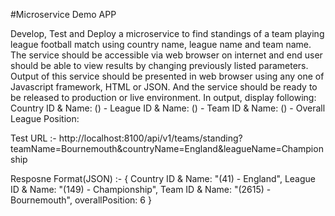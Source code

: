 #Microservice Demo APP

Develop, Test and Deploy a microservice to find standings of a team playing league football match using country name, league name and team name. The service should be accessible via web browser on internet and end user should be able to view results by changing previously listed parameters. Output of this service should be presented in web browser using any one of Javascript framework, HTML or JSON. And the service should be ready to be released to production or live environment. In output, display following:
Country ID & Name: (<ID>) - <name>
League ID & Name: (<ID>) - <name>
Team ID & Name: (<ID>) - <name>
Overall League Position: <position>



Test URL :- 
http://localhost:8100/api/v1/teams/standing?teamName=Bournemouth&countryName=England&leagueName=Championship


Resposne Format(JSON) :- 
{
Country ID & Name: "(41) - England",
League ID & Name: "(149) - Championship",
Team ID & Name: "(2615) - Bournemouth",
overallPosition: 6
}